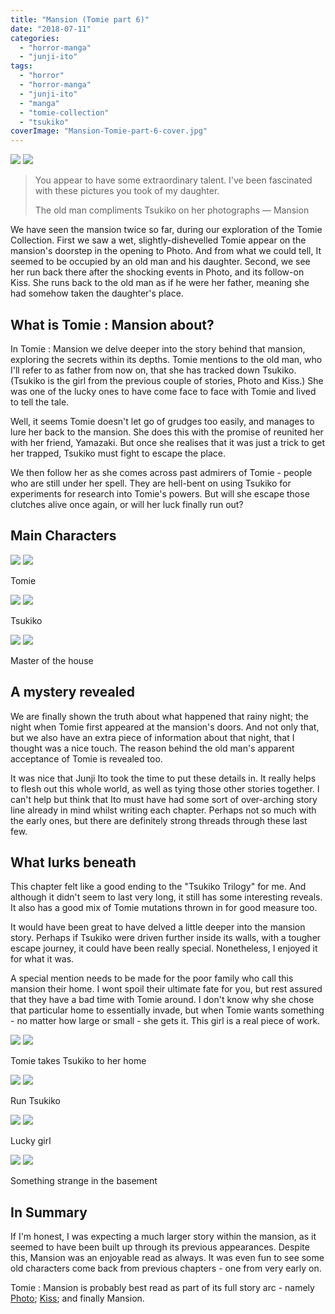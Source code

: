 ```yaml
---
title: "Mansion (Tomie part 6)"
date: "2018-07-11"
categories: 
  - "horror-manga"
  - "junji-ito"
tags: 
  - "horror"
  - "horror-manga"
  - "junji-ito"
  - "manga"
  - "tomie-collection"
  - "tsukiko"
coverImage: "Mansion-Tomie-part-6-cover.jpg"
---
```


[![](images/Mansion-Tomie-part-6-cover.jpg)](images/Mansion-Tomie-part-6-cover.jpg)
[![](images/Mansion-Tomie-part-6-cover.jpg)](images/Mansion-Tomie-part-6-cover.jpg)

> You appear to have some extraordinary talent. I've been fascinated with these pictures you took of my daughter.
> 
> The old man compliments Tsukiko on her photographs — Mansion

We have seen the mansion twice so far, during our exploration of the Tomie Collection. First we saw a wet, slightly-dishevelled Tomie appear on the mansion's doorstep in the opening to Photo. And from what we could tell, It seemed to be occupied by an old man and his daughter. Second, we see her run back there after the shocking events in Photo, and its follow-on Kiss. She runs back to the old man as if he were her father, meaning she had somehow taken the daughter's place.

## What is Tomie : Mansion about?

In Tomie : Mansion we delve deeper into the story behind that mansion, exploring the secrets within its depths. Tomie mentions to the old man, who I'll refer to as father from now on, that she has tracked down Tsukiko. (Tsukiko is the girl from the previous couple of stories, Photo and Kiss.) She was one of the lucky ones to have come face to face with Tomie and lived to tell the tale.

Well, it seems Tomie doesn't let go of grudges too easily, and manages to lure her back to the mansion. She does this with the promise of reunited her with her friend, Yamazaki. But once she realises that it was just a trick to get her trapped, Tsukiko must fight to escape the place.

We then follow her as she comes across past admirers of Tomie - people who are still under her spell. They are hell-bent on using Tsukiko for experiments for research into Tomie's powers. But will she escape those clutches alive once again, or will her luck finally run out?

## Main Characters

[![](images/Tomie-4.jpg)](images/Tomie-4.jpg)
[![](images/Tomie-4.jpg)](images/Tomie-4.jpg)

Tomie

[![](images/Tsukiko-1.jpg)](images/Tsukiko-1.jpg)
[![](images/Tsukiko-1.jpg)](images/Tsukiko-1.jpg)

Tsukiko

[![](images/Master-of-the-house.jpg)](images/Master-of-the-house.jpg)
[![](images/Master-of-the-house.jpg)](images/Master-of-the-house.jpg)

Master of the house

## A mystery revealed

We are finally shown the truth about what happened that rainy night; the night when Tomie first appeared at the mansion's doors. And not only that, but we also have an extra piece of information about that night, that I thought was a nice touch. The reason behind the old man's apparent acceptance of Tomie is revealed too.

It was nice that Junji Ito took the time to put these details in. It really helps to flesh out this whole world, as well as tying those other stories together. I can't help but think that Ito must have had some sort of over-arching story line already in mind whilst writing each chapter. Perhaps not so much with the early ones, but there are definitely strong threads through these last few.

## What lurks beneath

This chapter felt like a good ending to the "Tsukiko Trilogy" for me. And although it didn't seem to last very long, it still has some interesting reveals. It also has a good mix of Tomie mutations thrown in for good measure too.

It would have been great to have delved a little deeper into the mansion story. Perhaps if Tsukiko were driven further inside its walls, with a tougher escape journey, it could have been really special. Nonetheless, I enjoyed it for what it was.

A special mention needs to be made for the poor family who call this mansion their home. I wont spoil their ultimate fate for you, but rest assured that they have a bad time with Tomie around. I don't know why she chose that particular home to essentially invade, but when Tomie wants something - no matter how large or small - she gets it. This girl is a real piece of work.

[![](images/Tomie-takes-Tsukiko-to-her-home.jpg)](images/Tomie-takes-Tsukiko-to-her-home.jpg)
[![](images/Tomie-takes-Tsukiko-to-her-home.jpg)](images/Tomie-takes-Tsukiko-to-her-home.jpg)

Tomie takes Tsukiko to her home

[![](images/Run-Tsukiko.jpg)](images/Run-Tsukiko.jpg)
[![](images/Run-Tsukiko.jpg)](images/Run-Tsukiko.jpg)

Run Tsukiko

[![](images/Lucky-girl.jpg)](images/Lucky-girl.jpg)
[![](images/Lucky-girl.jpg)](images/Lucky-girl.jpg)

Lucky girl

[![](images/Something-strange-in-the-basement.jpg)](images/Something-strange-in-the-basement.jpg)
[![](images/Something-strange-in-the-basement.jpg)](images/Something-strange-in-the-basement.jpg)

Something strange in the basement

## In Summary

If I'm honest, I was expecting a much larger story within the mansion, as it seemed to have been built up through its previous appearances. Despite this, Mansion was an enjoyable read as always. It was even fun to see some old characters come back from previous chapters - one from very early on.

Tomie : Mansion is probably best read as part of its full story arc - namely [Photo](https://junjiitomanga.com/photo-tomie-part-4/); [Kiss](https://junjiitomanga.com/kiss-tomie-part-5/); and finally Mansion.
